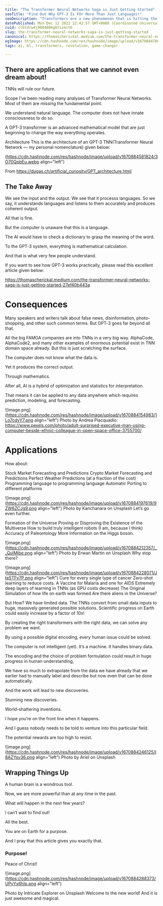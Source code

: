 ```yaml
---
title: "The Transformer Neural Networks Saga is Just Getting Started"
seoTitle: "Find Out Why GPT-3 Is FOr More Than Just Languages!"
seoDescription: "Transformers are a new phenomenon that is hitting the world like never before in AI. But it is still early days. Here are some possibilities with TNNs."
datePublished: Mon Dec 12 2022 22:42:57 GMT+0000 (Coordinated Universal Time)
cuid: clbldrw4j000408mg6tsz4ct6
slug: the-transformer-neural-networks-saga-is-just-getting-started
canonical: https://thomascherickal.medium.com/the-transformer-neural-networks-saga-is-just-getting-started-27ef40b443a
ogImage: https://cdn.hashnode.com/res/hashnode/image/upload/v1670884786913/hD8GTR2a_.webp
tags: ai, ml, transformers, revolution, game-changer

---
```


## There are applications that we cannot even dream about!


TNNs will rule our future.

Scope
I’ve been reading many analyses of Transformer Neural Networks. Most of them are missing the fundamental point.

We understand natural language. The computer does not have innate consciousness to do so.

A GPT-3 transformer is an advanced mathematical model that are just beginning to change the way everything operates.

Architecture
This is the architecture of an GPT-3 TNN(Transformer Neural Network — my personal nomenclature) given below:


(https://cdn.hashnode.com/res/hashnode/image/upload/v1670884581824/3O70QpbEu.webp align="left")

From https://dugas.ch/artificial_curiosity/GPT_architecture.html

## The Take Away
We see the input and the output. We see that it processs languages. So we say, it understands languages and listens to them accurately and produces coherent output.

All that is fine.

But the computer is unaware that this is a language.

The AI would have to check a dictionary to grasp the meaning of the word.

To the GPT-3 system, everything is mathematical calculation.

And that is what very few people understand.

If you want to see how GPT-3 works practically, please read this excellent article given below:

https://thomascherickal.medium.com/the-transformer-neural-networks-saga-is-just-getting-started-27ef40b443a 

# Consequences
Many speakers and writers talk about false news, disinformation, photo-shopping, and other such common terms. But GPT-3 goes far beyond all that.

All the big FAMGA companies are into TNNs in a very big way. AlphaCode, AlphaCode2, and many other examples of enormous potential exist in TNN domain space already. But this is just scratching the surface.

The computer does not know what the data is.

Yet it produces the correct output.

Through mathematics.

After all, AI is a hybrid of optimization and statistics for interpretation.

That means it can be applied to any data anywhere which requires prediction, modeling, and forecasting.


![image.png](https://cdn.hashnode.com/res/hashnode/image/upload/v1670884154983/1Lo7cdvY7.png align="left")
Photo by Andrea Piacquadio: https://www.pexels.com/photo/adult-surprised-executive-man-using-computer-beside-ethnic-colleague-in-open-space-office-3755700/

# Applications
How about:

Stock Market Forecasting and Predictions
Crypto Market Forecasting and Predictions
Perfect Weather Predictions (at a fraction of the cost)
Programming language to programming language Automatic Porting to different platforms

![image.png](https://cdn.hashnode.com/res/hashnode/image/upload/v1670884197619/9ZW6ZCJg9.png align="left")
Photo by Kanchanara on Unsplash
Let’s go even further.

Formation of the Universe
Proving or Disproving the Existence of the Multiverse
How to build truly intelligent robots (I am, because I think)
Accuracy of Paleontology
More Information on the Higgs boson.

![image.png](https://cdn.hashnode.com/res/hashnode/image/upload/v1670884212357/__QulMibe.png align="left")
Photo by Erwan Martin on Unsplash
Why stop there?

![image.png](https://cdn.hashnode.com/res/hashnode/image/upload/v1670884228071/Jte5TFy7P.png align="left")
Cure for every single type of cancer
Zero-shot learning to reduce costs.
A Vaccine for Malaria and one for AIDS
Extremely deep layers of learning in TNNs (as GPU costs decrease)
The Original Simulation of how life on earth was formed
Are there aliens in the Universe?

But How?
We have limited data. The TNNs convert from small data inputs to huge, massively generated possible solutions. Scientific progress on Earth could easily increase by a factor of 10x!

By creating the right transformers with the right data, we can solve any problem we want.

By using a possible digital encoding, every human issue could be solved.

The computer is not intelligent (yet). It’s a machine. It handles binary data.

The encoding and the choice of problem formulation could result in huge progress in human understanding,

We have so much to extrapolate from the data we have already that we earlier had to manually label and describe but now even that can be done automatically.

And the work will lead to new discoveries.

Stunning new discoveries.

World-shattering inventions.

I hope you’re on the front line when it happens.

And I guess nobody needs to be told to venture into this particular field.

The potential rewards are too high to resist.


![image.png](https://cdn.hashnode.com/res/hashnode/image/upload/v1670884246125/I8AZYsv36.png align="left")
Photo by Ariel on Unsplash
## Wrapping Things Up
A human brain is a wondrous tool.

Now, we are more powerful than at any time in the past.

What will happen in the next few years?

I can’t wait to find out!

All the best.

You are on Earth for a purpose.

And I pray that this article gives you exactly that.

### Purpose!

Peace of Christ!


![image.png](https://cdn.hashnode.com/res/hashnode/image/upload/v1670884288373/UPyYx6hIp.png align="left")


Photo by Intricate Explorer on Unsplash
Welcome to the new world! And it is just awesome and magical.

